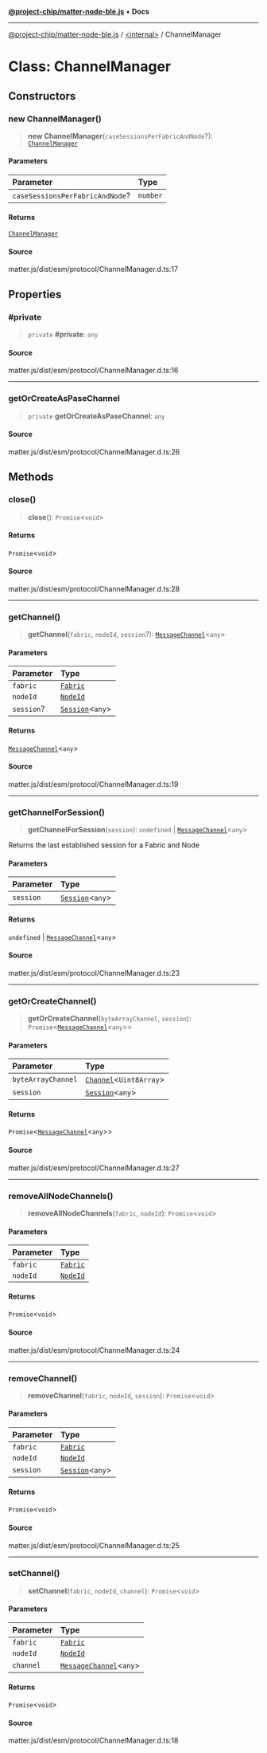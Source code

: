 [**@project-chip/matter-node-ble.js**](../../README.md) • **Docs**

***

[@project-chip/matter-node-ble.js](../../globals.md) / [\<internal\>](../README.md) / ChannelManager

# Class: ChannelManager

## Constructors

### new ChannelManager()

> **new ChannelManager**(`caseSessionsPerFabricAndNode`?): [`ChannelManager`](ChannelManager.md)

#### Parameters

| Parameter | Type |
| :------ | :------ |
| `caseSessionsPerFabricAndNode`? | `number` |

#### Returns

[`ChannelManager`](ChannelManager.md)

#### Source

matter.js/dist/esm/protocol/ChannelManager.d.ts:17

## Properties

### #private

> `private` **#private**: `any`

#### Source

matter.js/dist/esm/protocol/ChannelManager.d.ts:16

***

### getOrCreateAsPaseChannel

> `private` **getOrCreateAsPaseChannel**: `any`

#### Source

matter.js/dist/esm/protocol/ChannelManager.d.ts:26

## Methods

### close()

> **close**(): `Promise`\<`void`\>

#### Returns

`Promise`\<`void`\>

#### Source

matter.js/dist/esm/protocol/ChannelManager.d.ts:28

***

### getChannel()

> **getChannel**(`fabric`, `nodeId`, `session`?): [`MessageChannel`](MessageChannel.md)\<`any`\>

#### Parameters

| Parameter | Type |
| :------ | :------ |
| `fabric` | [`Fabric`](Fabric.md) |
| `nodeId` | [`NodeId`](../README.md#nodeid-5) |
| `session`? | [`Session`](Session.md)\<`any`\> |

#### Returns

[`MessageChannel`](MessageChannel.md)\<`any`\>

#### Source

matter.js/dist/esm/protocol/ChannelManager.d.ts:19

***

### getChannelForSession()

> **getChannelForSession**(`session`): `undefined` \| [`MessageChannel`](MessageChannel.md)\<`any`\>

Returns the last established session for a Fabric and Node

#### Parameters

| Parameter | Type |
| :------ | :------ |
| `session` | [`Session`](Session.md)\<`any`\> |

#### Returns

`undefined` \| [`MessageChannel`](MessageChannel.md)\<`any`\>

#### Source

matter.js/dist/esm/protocol/ChannelManager.d.ts:23

***

### getOrCreateChannel()

> **getOrCreateChannel**(`byteArrayChannel`, `session`): `Promise`\<[`MessageChannel`](MessageChannel.md)\<`any`\>\>

#### Parameters

| Parameter | Type |
| :------ | :------ |
| `byteArrayChannel` | [`Channel`](../interfaces/Channel.md)\<`Uint8Array`\> |
| `session` | [`Session`](Session.md)\<`any`\> |

#### Returns

`Promise`\<[`MessageChannel`](MessageChannel.md)\<`any`\>\>

#### Source

matter.js/dist/esm/protocol/ChannelManager.d.ts:27

***

### removeAllNodeChannels()

> **removeAllNodeChannels**(`fabric`, `nodeId`): `Promise`\<`void`\>

#### Parameters

| Parameter | Type |
| :------ | :------ |
| `fabric` | [`Fabric`](Fabric.md) |
| `nodeId` | [`NodeId`](../README.md#nodeid-5) |

#### Returns

`Promise`\<`void`\>

#### Source

matter.js/dist/esm/protocol/ChannelManager.d.ts:24

***

### removeChannel()

> **removeChannel**(`fabric`, `nodeId`, `session`): `Promise`\<`void`\>

#### Parameters

| Parameter | Type |
| :------ | :------ |
| `fabric` | [`Fabric`](Fabric.md) |
| `nodeId` | [`NodeId`](../README.md#nodeid-5) |
| `session` | [`Session`](Session.md)\<`any`\> |

#### Returns

`Promise`\<`void`\>

#### Source

matter.js/dist/esm/protocol/ChannelManager.d.ts:25

***

### setChannel()

> **setChannel**(`fabric`, `nodeId`, `channel`): `Promise`\<`void`\>

#### Parameters

| Parameter | Type |
| :------ | :------ |
| `fabric` | [`Fabric`](Fabric.md) |
| `nodeId` | [`NodeId`](../README.md#nodeid-5) |
| `channel` | [`MessageChannel`](MessageChannel.md)\<`any`\> |

#### Returns

`Promise`\<`void`\>

#### Source

matter.js/dist/esm/protocol/ChannelManager.d.ts:18
